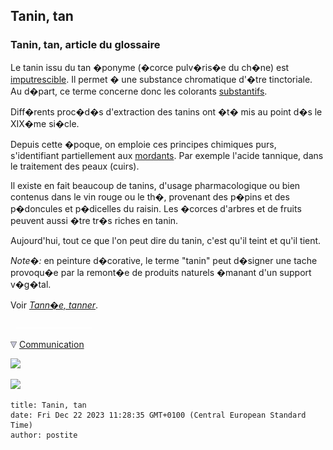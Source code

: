 ## Tanin, tan
### Tanin, tan, article du glossaire
 Le tanin issu du tan �ponyme (�corce pulv�ris�e du ch�ne) est [imputrescible](imputrescible.html). Il permet � une substance chromatique d'�tre tinctoriale. Au d�part, ce terme concerne donc les colorants [substantifs](substantif.html).

Diff�rents proc�d�s d'extraction des tanins ont �t� mis au point d�s le XIX�me si�cle.

Depuis cette �poque, on emploie ces principes chimiques purs, s'identifiant partiellement aux [mordants](mordant.html). Par exemple l'acide tannique, dans le traitement des peaux (cuirs).

Il existe en fait beaucoup de tanins, d'usage pharmacologique ou bien contenus dans le vin rouge ou le th�, provenant des p�pins et des p�doncules et p�dicelles du raisin. Les �corces d'arbres et de fruits peuvent aussi �tre tr�s riches en tanin.

Aujourd'hui, tout ce que l'on peut dire du tanin, c'est qu'il teint et qu'il tient.

_Note�:_ en peinture d�corative, le terme "tanin" peut d�signer une tache provoqu�e par la remont�e de produits naturels �manant d'un support v�g�tal.

Voir _[Tann�e, tanner](tanner.html)_.



  ![](images/transparent122x1.gif)

![](images/flechebas.gif) [Communication](http://www.artrealite.com/annonceurs.htm) 

[![](https://cbonvin.fr/sites/regie.artrealite.com/visuels/campagne1.png)](index-2.html#20131014)

![](https://cbonvin.fr/sites/regie.artrealite.com/visuels/campagne2.png)
```
title: Tanin, tan
date: Fri Dec 22 2023 11:28:35 GMT+0100 (Central European Standard Time)
author: postite
```
